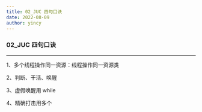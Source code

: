 ```yaml
---
title: 02_JUC 四句口诀
date: 2022-08-09
author: yincy
---
```




### 02_JUC 四句口诀

---

1、多个线程操作同一资源：线程操作同一资源类

2、判断、干活、唤醒

3、虚假唤醒用 while


4、精确打击用多个
